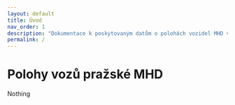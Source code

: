 ```yaml
---
layout: default
title: Úvod
nav_order: 1
description: "Dokumentace k poskytovaným datům o polohách vozidel MHD v Praze."
permalink: /
---
```


# Polohy vozů pražské MHD

Nothing

